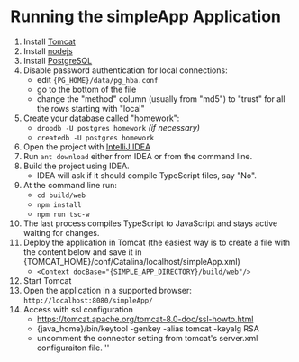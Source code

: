 Running the simpleApp Application
===============================

1. Install [Tomcat](http://tomcat.apache.org/)
1. Install [nodejs](https://nodejs.org/)
1. Install [PostgreSQL](http://postgresql.org/)
1. Disable password authentication for local connections:
	* edit `{PG_HOME}/data/pg_hba.conf`
	* go to the bottom of the file
	* change the "method" column (usually from "md5") to "trust" for all the rows
starting with "local"
1. Create your database called "homework":
	* `dropdb -U postgres homework` _(if necessary)_
	* `createdb -U postgres homework`
1. Open the project with [IntelliJ IDEA](https://www.jetbrains.com/idea/)
1. Run `ant download` either from IDEA or from the command line.
1. Build the project using IDEA.
	* IDEA will ask if it should compile TypeScript files, say "No".
1. At the command line run:
	* `cd build/web`
	* `npm install`
	* `npm run tsc-w`
1. The last process compiles TypeScript to JavaScript and stays active waiting
for changes.
1. Deploy the application in Tomcat (the easiest way is to create a file with the
content below and save it in {TOMCAT_HOME}/conf/Catalina/localhost/simpleApp.xml)
	* `<Context docBase="{SIMPLE_APP_DIRECTORY}/build/web"/>`
1. Start Tomcat
1. Open the application in a supported browser: `http://localhost:8080/simpleApp/`
1. Access with ssl configuration
	* https://tomcat.apache.org/tomcat-8.0-doc/ssl-howto.html
	* {java_home}/bin/keytool -genkey -alias tomcat -keyalg RSA
	* uncomment the connector setting from tomcat's server.xml configuraiton file.
		'<Connector protocol="org.apache.coyote.http11.Http11NioProtocol"
			   port="8443" maxThreads="200"
			   scheme="https" secure="true" SSLEnabled="true"
			   keystoreFile="${user.home}/.keystore" keystorePass="changeit"
			   clientAuth="false" sslProtocol="TLS"/>'